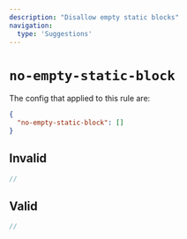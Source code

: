 ```yaml
---
description: "Disallow empty static blocks"
navigation:
  type: 'Suggestions'
---
```


# `no-empty-static-block`

The config that applied to this rule are:

```json
{
  "no-empty-static-block": []
}
```

## Invalid

```js invalid
//
```

## Valid

```js valid
//
```
  